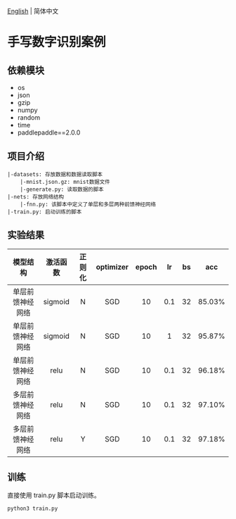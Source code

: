 [English](README_en.md) | 简体中文

# 手写数字识别案例

## 依赖模块
* os
* json
* gzip
* numpy
* random
* time
* paddlepaddle==2.0.0

## 项目介绍
```
|-datasets: 存放数据和数据读取脚本
    |-mnist.json.gz: mnist数据文件
    |-generate.py: 读取数据的脚本
|-nets: 存放网络结构
    |-fnn.py: 该脚本中定义了单层和多层两种前馈神经网络
|-train.py: 启动训练的脚本
```

## 实验结果
|模型结构  |激活函数  |正则化     |optimizer|epoch  |lr    |bs    |acc   |
|:--:     |:--:    |:--:     |:--:     |:--:   |:--:  |:--:  |:--:  |
|单层前馈神经网络  |sigmoid  | N       |SGD      |10     |0.1   |32    |85.03%|
|单层前馈神经网络  |sigmoid  | N       |SGD      |10     |1     |32    |95.87%|
|单层前馈神经网络  |relu     | N       |SGD      |10     |0.1   |32    |96.18%|
|多层前馈神经网络  |relu     | N       |SGD      |10     |0.1   |32    |97.10%|
|多层前馈神经网络  |relu     | Y       |SGD      |10     |0.1   |32    |97.18%|


## 训练
直接使用 train.py 脚本启动训练。
```
python3 train.py
```